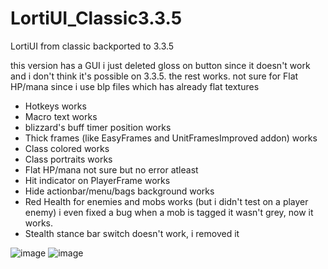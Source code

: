 # LortiUI_Classic3.3.5

LortiUI from classic backported to 3.3.5

this version has a GUI
i just deleted gloss on button since it doesn't work and i don't think it's possible on 3.3.5. the rest works. not sure for Flat HP/mana since i use blp files which has already flat textures
- Hotkeys works
- Macro text works
- blizzard's buff timer position works
- Thick frames (like EasyFrames and UnitFramesImproved addon) works
- Class colored works
- Class portraits works
- Flat HP/mana not sure but no error atleast
- Hit indicator on PlayerFrame works
- Hide actionbar/menu/bags background works
- Red Health for enemies and mobs works (but i didn't test on a player enemy) i even fixed a bug when a mob is tagged it wasn't grey, now it works.
- Stealth stance bar switch doesn't work, i removed it

![image](https://github.com/user-attachments/assets/a8a31256-15d7-428d-92f4-adf4a3a107b6)
![image](https://github.com/user-attachments/assets/0dbe6604-d5bf-4370-a2ee-db14080cb132)

